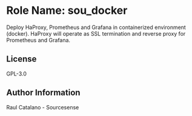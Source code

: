 Role Name: sou_docker
=========

Deploy HaProxy, Prometheus and Grafana in containerized environment (docker).
HaProxy will operate as SSL termination and reverse proxy for Prometheus and Grafana.

License
-------

GPL-3.0

Author Information
------------------

Raul Catalano - Sourcesense
